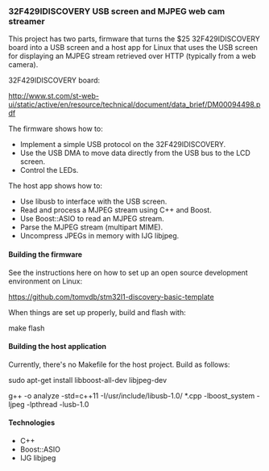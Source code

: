 ### 32F429IDISCOVERY USB screen and MJPEG web cam streamer

This project has two parts, firmware that turns the $25 32F429IDISCOVERY board
into a USB screen and a host app for Linux that uses the USB screen for
displaying an MJPEG stream retrieved over HTTP (typically from a web camera).

32F429IDISCOVERY board:

http://www.st.com/st-web-ui/static/active/en/resource/technical/document/data_brief/DM00094498.pdf

The firmware shows how to:

- Implement a simple USB protocol on the 32F429IDISCOVERY.
- Use the USB DMA to move data directly from the USB bus to the LCD screen.
- Control the LEDs.

The host app shows how to:

- Use libusb to interface with the USB screen.
- Read and process a MJPEG stream using C++ and Boost.
- Use Boost::ASIO to read an MJPEG stream.
- Parse the MJPEG stream (multipart MIME).
- Uncompress JPEGs in memory with IJG libjpeg.

#### Building the firmware

See the instructions here on how to set up an open source development
environment on Linux:

https://github.com/tomvdb/stm32l1-discovery-basic-template

When things are set up properly, build and flash with:

make flash

#### Building the host application

Currently, there's no Makefile for the host project. Build as follows:

sudo apt-get install libboost-all-dev libjpeg-dev

g++ -o analyze -std=c++11 -I/usr/include/libusb-1.0/ *.cpp -lboost_system -ljpeg -lpthread -lusb-1.0

#### Technologies

- C++
- Boost::ASIO
- IJG libjpeg

